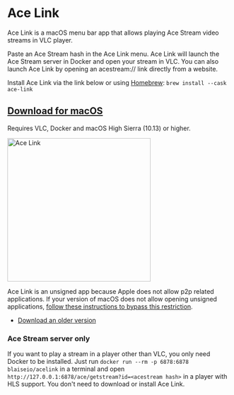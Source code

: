 # Ace Link

Ace Link is a macOS menu bar app that allows playing Ace Stream video streams in VLC player. 

Paste an Ace Stream hash in the Ace Link menu. Ace Link will launch the Ace Stream server in Docker and open your stream in VLC. You can also launch Ace Link by opening an acestream:// link directly from a website.

Install Ace Link via the link below or using [Homebrew](https://brew.sh): `brew install --cask ace-link`

## [Download for macOS](https://github.com/blaise-io/acelink/releases/download/1.7.0/Ace.Link.1.7.0.dmg)

Requires VLC, Docker and macOS High Sierra (10.13) or higher.

<img src="https://i.imgur.com/VTOZbG7.png" width="324" alt="Ace Link">

Ace Link is an unsigned app because Apple does not allow p2p related applications. If your version of macOS does not allow opening unsigned applications, [follow these instructions to bypass this restriction](http://osxdaily.com/2016/09/27/allow-apps-from-anywhere-macos-gatekeeper/).

 - [Download an older version](https://github.com/blaise-io/acelink/releases)


### Ace Stream server only

If you want to play a stream in a player other than VLC, you only need Docker to be installed. Just run `docker run --rm -p 6878:6878 blaiseio/acelink` in a terminal and open `http://127.0.0.1:6878/ace/getstream?id=<acestream hash>` in a player with HLS support. You don't need to download or install Ace Link.
